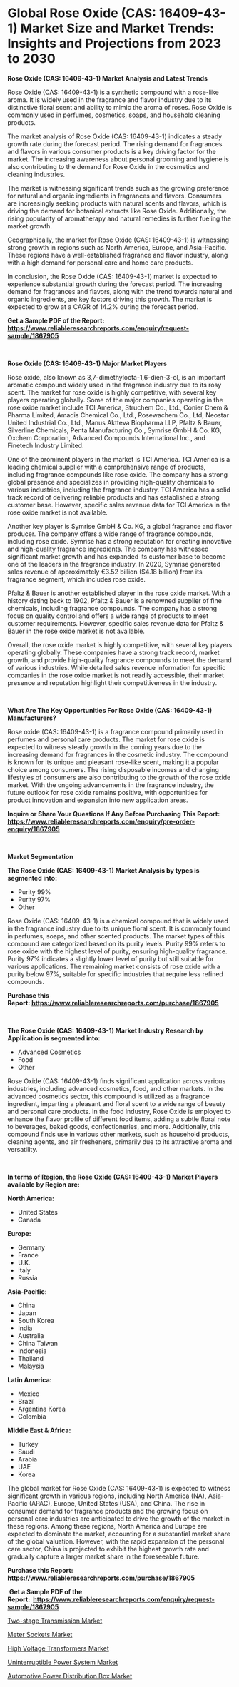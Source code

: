 <p><h1>Global Rose Oxide (CAS: 16409-43-1) Market Size and Market Trends: Insights and Projections from 2023 to 2030</h1></p><p><strong>Rose Oxide (CAS: 16409-43-1) Market Analysis and Latest Trends</strong></p>
<p><p>Rose Oxide (CAS: 16409-43-1) is a synthetic compound with a rose-like aroma. It is widely used in the fragrance and flavor industry due to its distinctive floral scent and ability to mimic the aroma of roses. Rose Oxide is commonly used in perfumes, cosmetics, soaps, and household cleaning products.</p><p>The market analysis of Rose Oxide (CAS: 16409-43-1) indicates a steady growth rate during the forecast period. The rising demand for fragrances and flavors in various consumer products is a key driving factor for the market. The increasing awareness about personal grooming and hygiene is also contributing to the demand for Rose Oxide in the cosmetics and cleaning industries.</p><p>The market is witnessing significant trends such as the growing preference for natural and organic ingredients in fragrances and flavors. Consumers are increasingly seeking products with natural scents and flavors, which is driving the demand for botanical extracts like Rose Oxide. Additionally, the rising popularity of aromatherapy and natural remedies is further fueling the market growth.</p><p>Geographically, the market for Rose Oxide (CAS: 16409-43-1) is witnessing strong growth in regions such as North America, Europe, and Asia-Pacific. These regions have a well-established fragrance and flavor industry, along with a high demand for personal care and home care products.</p><p>In conclusion, the Rose Oxide (CAS: 16409-43-1) market is expected to experience substantial growth during the forecast period. The increasing demand for fragrances and flavors, along with the trend towards natural and organic ingredients, are key factors driving this growth. The market is expected to grow at a CAGR of 14.2% during the forecast period.</p></p>
<p><strong>Get a Sample PDF of the Report:&nbsp; <a href="https://www.reliableresearchreports.com/enquiry/request-sample/1867905">https://www.reliableresearchreports.com/enquiry/request-sample/1867905</a></strong></p>
<p>&nbsp;</p>
<p><strong>Rose Oxide (CAS: 16409-43-1) Major Market Players</strong></p>
<p><p>Rose oxide, also known as 3,7-dimethylocta-1,6-dien-3-ol, is an important aromatic compound widely used in the fragrance industry due to its rosy scent. The market for rose oxide is highly competitive, with several key players operating globally. Some of the major companies operating in the rose oxide market include TCI America, Struchem Co., Ltd., Conier Chem & Pharma Limited, Amadis Chemical Co., Ltd., Rosewachem Co., Ltd, Neostar United Industrial Co., Ltd., Manus Aktteva Biopharma LLP, Pfaltz & Bauer, Silverline Chemicals, Penta Manufacturing Co., Symrise GmbH & Co. KG, Oxchem Corporation, Advanced Compounds International Inc., and Finetech Industry Limited.</p><p>One of the prominent players in the market is TCI America. TCI America is a leading chemical supplier with a comprehensive range of products, including fragrance compounds like rose oxide. The company has a strong global presence and specializes in providing high-quality chemicals to various industries, including the fragrance industry. TCI America has a solid track record of delivering reliable products and has established a strong customer base. However, specific sales revenue data for TCI America in the rose oxide market is not available.</p><p>Another key player is Symrise GmbH & Co. KG, a global fragrance and flavor producer. The company offers a wide range of fragrance compounds, including rose oxide. Symrise has a strong reputation for creating innovative and high-quality fragrance ingredients. The company has witnessed significant market growth and has expanded its customer base to become one of the leaders in the fragrance industry. In 2020, Symrise generated sales revenue of approximately €3.52 billion ($4.18 billion) from its fragrance segment, which includes rose oxide.</p><p>Pfaltz & Bauer is another established player in the rose oxide market. With a history dating back to 1902, Pfaltz & Bauer is a renowned supplier of fine chemicals, including fragrance compounds. The company has a strong focus on quality control and offers a wide range of products to meet customer requirements. However, specific sales revenue data for Pfaltz & Bauer in the rose oxide market is not available.</p><p>Overall, the rose oxide market is highly competitive, with several key players operating globally. These companies have a strong track record, market growth, and provide high-quality fragrance compounds to meet the demand of various industries. While detailed sales revenue information for specific companies in the rose oxide market is not readily accessible, their market presence and reputation highlight their competitiveness in the industry.</p></p>
<p>&nbsp;</p>
<p><strong>What Are The Key Opportunities For Rose Oxide (CAS: 16409-43-1) Manufacturers?</strong></p>
<p><p>Rose oxide (CAS: 16409-43-1) is a fragrance compound primarily used in perfumes and personal care products. The market for rose oxide is expected to witness steady growth in the coming years due to the increasing demand for fragrances in the cosmetic industry. The compound is known for its unique and pleasant rose-like scent, making it a popular choice among consumers. The rising disposable incomes and changing lifestyles of consumers are also contributing to the growth of the rose oxide market. With the ongoing advancements in the fragrance industry, the future outlook for rose oxide remains positive, with opportunities for product innovation and expansion into new application areas.</p></p>
<p><strong>Inquire or Share Your Questions If Any Before Purchasing This Report: <a href="https://www.reliableresearchreports.com/enquiry/pre-order-enquiry/1867905">https://www.reliableresearchreports.com/enquiry/pre-order-enquiry/1867905</a></strong></p>
<p>&nbsp;</p>
<p><strong>Market Segmentation</strong></p>
<p><strong>The Rose Oxide (CAS: 16409-43-1) Market Analysis by types is segmented into:</strong></p>
<p><ul><li>Purity 99%</li><li>Purity 97%</li><li>Other</li></ul></p>
<p><p>Rose Oxide (CAS: 16409-43-1) is a chemical compound that is widely used in the fragrance industry due to its unique floral scent. It is commonly found in perfumes, soaps, and other scented products. The market types of this compound are categorized based on its purity levels. Purity 99% refers to rose oxide with the highest level of purity, ensuring high-quality fragrance. Purity 97% indicates a slightly lower level of purity but still suitable for various applications. The remaining market consists of rose oxide with a purity below 97%, suitable for specific industries that require less refined compounds.</p></p>
<p><strong>Purchase this Report:&nbsp;<a href="https://www.reliableresearchreports.com/purchase/1867905">https://www.reliableresearchreports.com/purchase/1867905</a></strong></p>
<p>&nbsp;</p>
<p><strong>The Rose Oxide (CAS: 16409-43-1) Market Industry Research by Application is segmented into:</strong></p>
<p><ul><li>Advanced Cosmetics</li><li>Food</li><li>Other</li></ul></p>
<p><p>Rose Oxide (CAS: 16409-43-1) finds significant application across various industries, including advanced cosmetics, food, and other markets. In the advanced cosmetics sector, this compound is utilized as a fragrance ingredient, imparting a pleasant and floral scent to a wide range of beauty and personal care products. In the food industry, Rose Oxide is employed to enhance the flavor profile of different food items, adding a subtle floral note to beverages, baked goods, confectioneries, and more. Additionally, this compound finds use in various other markets, such as household products, cleaning agents, and air fresheners, primarily due to its attractive aroma and versatility.</p></p>
<p>&nbsp;</p>
<p><strong>In terms of Region, the Rose Oxide (CAS: 16409-43-1) Market Players available by Region are:</strong></p>
<p>
    <p> <strong> North America: </strong>
        <ul>
            <li>United States</li>
            <li>Canada</li>
        </ul>
        </p> 
    <p> <strong> Europe: </strong>
        <ul>
            <li>Germany</li>
            <li>France</li>
            <li>U.K.</li>
            <li>Italy</li>
            <li>Russia</li>
        </ul>
        </p> 
    <p> <strong> Asia-Pacific: </strong>
        <ul>
            <li>China</li>
            <li>Japan</li>
            <li>South Korea</li>
            <li>India</li>
            <li>Australia</li>
            <li>China Taiwan</li>
            <li>Indonesia</li>
            <li>Thailand</li>
            <li>Malaysia</li>
        </ul>
        </p> 
    <p> <strong> Latin America: </strong>
        <ul>
            <li>Mexico</li>
            <li>Brazil</li>
            <li>Argentina Korea</li>
            <li>Colombia</li>
        </ul>
        </p> 
    <p> <strong> Middle East & Africa: </strong>
        <ul>
            <li>Turkey</li>
            <li>Saudi</li>
            <li>Arabia</li>
            <li>UAE</li>
            <li>Korea</li>
        </ul>
    </p>
    </p>
<p><p>The global market for Rose Oxide (CAS: 16409-43-1) is expected to witness significant growth in various regions, including North America (NA), Asia-Pacific (APAC), Europe, United States (USA), and China. The rise in consumer demand for fragrance products and the growing focus on personal care industries are anticipated to drive the growth of the market in these regions. Among these regions, North America and Europe are expected to dominate the market, accounting for a substantial market share of the global valuation. However, with the rapid expansion of the personal care sector, China is projected to exhibit the highest growth rate and gradually capture a larger market share in the foreseeable future.</p></p>
<p><strong>Purchase this Report: <a href="https://www.reliableresearchreports.com/purchase/1867905">https://www.reliableresearchreports.com/purchase/1867905</a></strong></p>
<p>&nbsp;<strong>Get a Sample PDF of the Report:&nbsp;&nbsp;<a href="https://www.reliableresearchreports.com/enquiry/request-sample/1867905">https://www.reliableresearchreports.com/enquiry/request-sample/1867905</a></strong></p>
<p><strong></strong></p>
<p><p><a href="https://medium.com/@hotspotflipk/two-stage-transmission-market-research-report-its-history-and-forecast-2023-to-2030-2ed4d1d7dfa3">Two-stage Transmission Market</a></p><p><a href="https://medium.com/@vidyap2912/meter-sockets-market-research-report-its-history-and-forecast-2023-to-2030-c5661e1ec664">Meter Sockets Market</a></p><p><a href="https://medium.com/@v4171497/high-voltage-transformers-market-insight-market-trends-growth-forecasted-from-2023-to-2030-ed47a19b5905">High Voltage Transformers Market</a></p><p><a href="https://medium.com/@v8581137/uninterruptible-power-system-market-competitive-analysis-market-trends-and-forecast-to-2030-b1d116d60ba7">Uninterruptible Power System Market</a></p><p><a href="https://medium.com/@v27092023/automotive-power-distribution-box-market-trends-and-market-analysis-forecasted-for-period-2023-2030-727e9bad9cb5">Automotive Power Distribution Box Market</a></p></p>